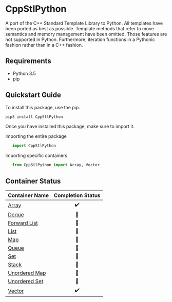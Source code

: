 # CppStlPython
A port of the C++ Standard Template Library to Python. All templates have been ported as best as possible. Template methods that refer to move semantics and memory management have been omitted. Those features are not supported in Python. Furthermore, iteration functions in a Pythonic fashion rather than in a C++ fashion.

## Requirements
- Python 3.5
- pip

## Quickstart Guide

To install this package, use the pip.

```bash
pip3 install CppStlPython
```

Once you have installed this package, make sure to import it.

Importing the entire package
```python
   import CppStlPython
```

Importing specific containers
```python
   from CppStlPython import Array, Vector
```

## Container Status
| Container Name | Completion Status |
| ---------------|:-----------------:|
| [Array][A] | :heavy_check_mark: |
| [Deque][D] | :black_square_button: |
| [Forward List][FL] | :black_square_button: |
| [List][L] | :black_square_button: |
| [Map][M] | :black_square_button: |
| [Queue][Q] | :black_square_button: |
| [Set][ST] | :black_square_button: |
| [Stack][SA] | :black_square_button: |
| [Unordered Map][UM] | :black_square_button: |
| [Unordered Set][US] | :black_square_button: |
| [Vector][V] | :heavy_check_mark: |


<!-- Identifiers, in alphabetical order -->

[A]: https://www.cplusplus.com/reference/array "Array"
[D]: https://www.cplusplus.com/reference/Deque "Deque"
[FL]: https://www.cplusplus.com/reference/Forward_List "Forward List"
[L]: https://www.cplusplus.com/reference/List "List"
[M]: https://www.cplusplus.com/reference/Map "Map"
[Q]: https://www.cplusplus.com/reference/Queue "Queue"
[ST]: https://www.cplusplus.com/reference/Set "Set"
[SA]: https://www.cplusplus.com/reference/Stack "Stack"
[UM]: https://www.cplusplus.com/reference/Unordered_Map "Unordered_Map"
[US]: https://www.cplusplus.com/reference/Unordered_Set "Unordered_Set"
[V]: https://www.cplusplus.com/reference/Vector "Vector"

